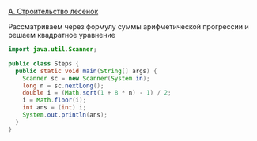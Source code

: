 [A. Строительство лесенок](https://contest.yandex.ru/contest/39359/problems/A/)

Рассматриваем через формулу суммы арифметической прогрессии и решаем квадратное уравнение
```Java
import java.util.Scanner;

public class Steps {
  public static void main(String[] args) {
    Scanner sc = new Scanner(System.in);
    long n = sc.nextLong();
    double i = (Math.sqrt(1 + 8 * n) - 1) / 2;
    i = Math.floor(i);
    int ans = (int) i;
    System.out.println(ans);
  }
}
```